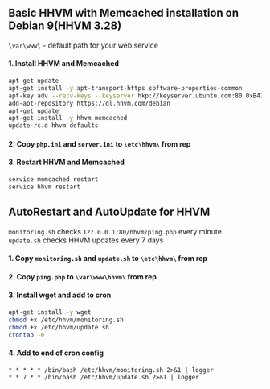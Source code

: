 ## Basic HHVM with Memcached installation on Debian 9(HHVM 3.28)
`\var\www\` - default path for your web service
#### 1. Install HHVM and Memcached
```bash
apt-get update
apt-get install -y apt-transport-https software-properties-common
apt-key adv --recv-keys --keyserver hkp://keyserver.ubuntu.com:80 0xB4112585D386EB94
add-apt-repository https://dl.hhvm.com/debian
apt-get update
apt-get install -y hhvm memcached
update-rc.d hhvm defaults
```

#### 2. Copy `php.ini` and `server.ini` to `\etc\hhvm\` from rep

#### 3. Restart HHVM and Memcached
```bash
service memcached restart
service hhvm restart
```


## AutoRestart and AutoUpdate for HHVM
`monitoring.sh` checks `127.0.0.1:80/hhvm/ping.php` every minute  
`update.sh` checks HHVM updates every 7 days
#### 1. Copy `monitoring.sh` and `update.sh` to `\etc\hhvm\` from rep
#### 2. Copy `ping.php` to `\var\www\hhvm\` from rep
#### 3. Install wget and add to cron
```bash
apt-get install -y wget
chmod +x /etc/hhvm/monitoring.sh
chmod +x /etc/hhvm/update.sh
crontab -e
```
#### 4. Add to end of cron config
```
* * * * * /bin/bash /etc/hhvm/monitoring.sh 2>&1 | logger
* * 7 * * /bin/bash /etc/hhvm/update.sh 2>&1 | logger
```
